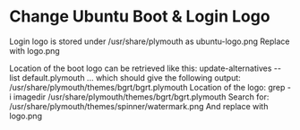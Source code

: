 # Change Ubuntu Boot & Login Logo

Login logo is stored under /usr/share/plymouth as ubuntu-logo.png
Replace with logo.png

Location of the boot logo can be retrieved like this:
update-alternatives --list default.plymouth
... which should give the following output:
/usr/share/plymouth/themes/bgrt/bgrt.plymouth
Location of the logo:
grep -i imagedir /usr/share/plymouth/themes/bgrt/bgrt.plymouth
Search for:
/usr/share/plymouth/themes/spinner/watermark.png
And replace with logo.png